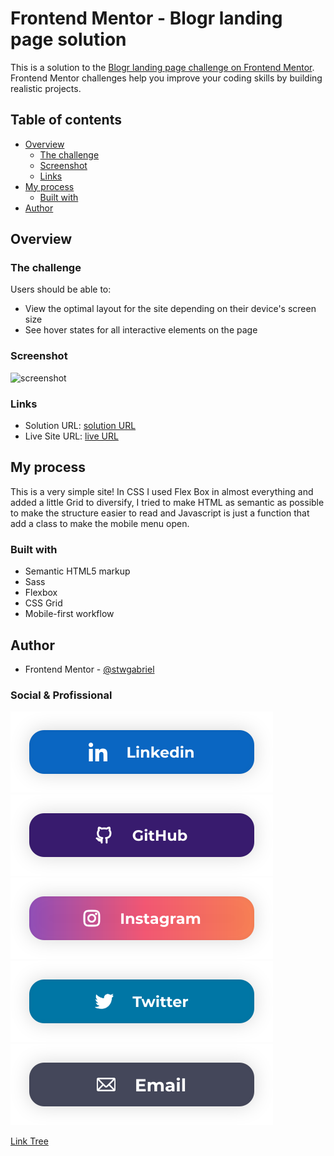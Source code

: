 # Frontend Mentor - Blogr landing page solution

This is a solution to the [Blogr landing page challenge on Frontend Mentor](https://www.frontendmentor.io/challenges/blogr-landing-page-EX2RLAApP). Frontend Mentor challenges help you improve your coding skills by building realistic projects. 

## Table of contents

- [Overview](#overview)
  - [The challenge](#the-challenge)
  - [Screenshot](#screenshot)
  - [Links](#links)
- [My process](#my-process)
  - [Built with](#built-with)
- [Author](#author)

## Overview

### The challenge

Users should be able to:

- View the optimal layout for the site depending on their device's screen size
- See hover states for all interactive elements on the page

### Screenshot

![screenshot](./.github/screenshot.jpg)

### Links

- Solution URL: [solution URL](https://github.com/stwgabriel/blogr-landpage)
- Live Site URL: [live URL](https://stwgabriel.space/blogr-landpage/)

## My process

This is a very simple site! In CSS I used Flex Box in almost everything and added a little Grid to diversify, I tried to make HTML as semantic as possible to make the structure easier to read and Javascript is just a function that add a class to make the mobile menu open.

### Built with

- Semantic HTML5 markup
- Sass
- Flexbox
- CSS Grid
- Mobile-first workflow

## Author

- Frontend Mentor - [@stwgabriel](https://www.frontendmentor.io/profile/stwgabriel)

### Social & Profissional

   [![shield](https://github.com/StwGabriel/Assets/blob/main/readme-shields/linkedin-shield.svg)](https://www.linkedin.com/in/stwgabriel/)
   [![shield](https://github.com/StwGabriel/Assets/blob/main/readme-shields/github-shield.svg)](https://github.com/StwGabriel)
   [![shield](https://github.com/StwGabriel/Assets/blob/main/readme-shields/instagram-shield.svg)](https://www.instagram.com/stwgabriel/)
   [![shield](https://github.com/StwGabriel/Assets/blob/main/readme-shields/twitter-shield.svg)](https://www.twitter.com/stwgabriel_/)
   [![shield](https://github.com/StwGabriel/Assets/blob/main/readme-shields/email-shield.svg)](mailto:gabrielstw@pm.me?Subject=Vim%20Pelo%20GitHub)
   
   [Link Tree](https://cutt.ly/stwgabriel)


